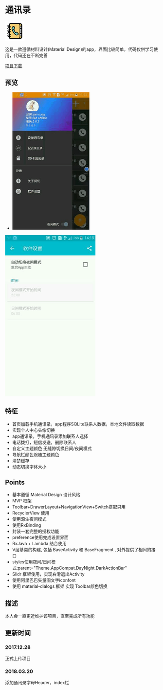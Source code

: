 通讯录
=======

![通讯录](https://github.com/liangyongchen/CallPhone/blob/master/app/src/main/res/mipmap-hdpi/icon_mail_list.png)  

这是一款遵循材料设计(Material Design)的app，界面比较简单，代码仅供学习使用，代码还在不断完善

[项目下载](imgs/mail_list.png "点击跳转")  <br>

## 预览
- ![](imgs/fig_1.gif)

![](imgs/fig_2.gif)

## 特征

* 首页加载手机通讯录，app程序SQLite联系人数据，本地文件读取数据
* 实现个人中心头像切换
* app通讯录，手机通讯录添加联系人选择
* 电话拨打，短信发送，删除联系人
* 自定义主题颜色 无缝隙切换日间/夜间模式
* 导航栏颜色跟随主题颜色
* 清楚缓存
* 动态切换字体大小

## Points

- 基本遵循 Material Design 设计风格
- MVP 框架
- Toolbar+DrawerLayout+NavigationView+Switch搭配只用
- RecyclerView 使用
- 使用源生夜间模式
- 使用RxBinding
- 封装一套完整的授权功能
- preference使用完成设置界面
- RxJava + Lambda 结合使用
- V层基类的构建, 包括 BaseActivity 和 BaseFragment , 对外提供了相同的接口
- styles使用夜间/日间模式:parent="Theme.AppCompat.DayNight.DarkActionBar"
- Slidr 框架使用，实现右滑退出Activity 
- 使用阿里巴巴矢量图文字iconfont
- 使用 material-dialogs 框架 实现 Toolbar颜色切换

## 描述

本人会一直更近维护该项目，直至完成所有功能

## 更新时间

### 2017.12.28

正式上传项目

### 2018.03.20

添加通讯录字母Header，index栏

